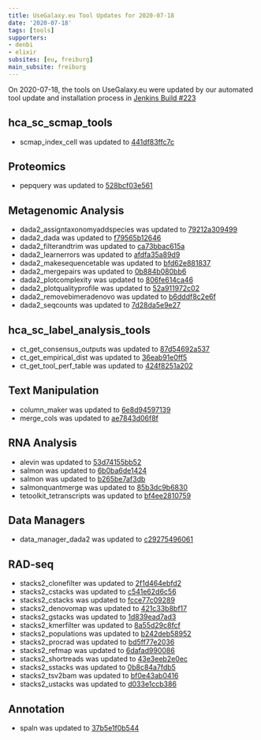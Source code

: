 ```yaml
---
title: UseGalaxy.eu Tool Updates for 2020-07-18
date: '2020-07-18'
tags: [tools]
supporters:
- denbi
- elixir
subsites: [eu, freiburg]
main_subsite: freiburg
---
```


On 2020-07-18, the tools on UseGalaxy.eu were updated by our automated tool update and installation process in [Jenkins Build #223](https://build.galaxyproject.eu/job/usegalaxy-eu/job/install-tools/#223/)


## hca_sc_scmap_tools

- scmap_index_cell was updated to [441df83ffc7c](https://toolshed.g2.bx.psu.edu/view/ebi-gxa/scmap_index_cell/441df83ffc7c)

## Proteomics

- pepquery was updated to [528bcf03e561](https://toolshed.g2.bx.psu.edu/view/galaxyp/pepquery/528bcf03e561)

## Metagenomic Analysis

- dada2_assigntaxonomyaddspecies was updated to [79212a309499](https://toolshed.g2.bx.psu.edu/view/iuc/dada2_assigntaxonomyaddspecies/79212a309499)
- dada2_dada was updated to [f79565b12646](https://toolshed.g2.bx.psu.edu/view/iuc/dada2_dada/f79565b12646)
- dada2_filterandtrim was updated to [ca73bbac615a](https://toolshed.g2.bx.psu.edu/view/iuc/dada2_filterandtrim/ca73bbac615a)
- dada2_learnerrors was updated to [afdfa35a89d9](https://toolshed.g2.bx.psu.edu/view/iuc/dada2_learnerrors/afdfa35a89d9)
- dada2_makesequencetable was updated to [bfd62e881837](https://toolshed.g2.bx.psu.edu/view/iuc/dada2_makesequencetable/bfd62e881837)
- dada2_mergepairs was updated to [0b884b080bb6](https://toolshed.g2.bx.psu.edu/view/iuc/dada2_mergepairs/0b884b080bb6)
- dada2_plotcomplexity was updated to [806fe614ca46](https://toolshed.g2.bx.psu.edu/view/iuc/dada2_plotcomplexity/806fe614ca46)
- dada2_plotqualityprofile was updated to [52a911972c02](https://toolshed.g2.bx.psu.edu/view/iuc/dada2_plotqualityprofile/52a911972c02)
- dada2_removebimeradenovo was updated to [b6dddf8c2e6f](https://toolshed.g2.bx.psu.edu/view/iuc/dada2_removebimeradenovo/b6dddf8c2e6f)
- dada2_seqcounts was updated to [7d28da5e9e27](https://toolshed.g2.bx.psu.edu/view/iuc/dada2_seqcounts/7d28da5e9e27)

## hca_sc_label_analysis_tools

- ct_get_consensus_outputs was updated to [87d54692a537](https://toolshed.g2.bx.psu.edu/view/ebi-gxa/ct_get_consensus_outputs/87d54692a537)
- ct_get_empirical_dist was updated to [36eab91e0ff5](https://toolshed.g2.bx.psu.edu/view/ebi-gxa/ct_get_empirical_dist/36eab91e0ff5)
- ct_get_tool_perf_table was updated to [424f8251a202](https://toolshed.g2.bx.psu.edu/view/ebi-gxa/ct_get_tool_perf_table/424f8251a202)

## Text Manipulation

- column_maker was updated to [6e8d94597139](https://toolshed.g2.bx.psu.edu/view/devteam/column_maker/6e8d94597139)
- merge_cols was updated to [ae7843d06f8f](https://toolshed.g2.bx.psu.edu/view/devteam/merge_cols/ae7843d06f8f)

## RNA Analysis

- alevin was updated to [53d74155bb52](https://toolshed.g2.bx.psu.edu/view/bgruening/alevin/53d74155bb52)
- salmon was updated to [6b0ba6de1424](https://toolshed.g2.bx.psu.edu/view/bgruening/salmon/6b0ba6de1424)
- salmon was updated to [b265be7af3db](https://toolshed.g2.bx.psu.edu/view/bgruening/salmon/b265be7af3db)
- salmonquantmerge was updated to [85b3dc9b6830](https://toolshed.g2.bx.psu.edu/view/bgruening/salmonquantmerge/85b3dc9b6830)
- tetoolkit_tetranscripts was updated to [bf4ee2810759](https://toolshed.g2.bx.psu.edu/view/iuc/tetoolkit_tetranscripts/bf4ee2810759)

## Data Managers

- data_manager_dada2 was updated to [c29275496061](https://toolshed.g2.bx.psu.edu/view/iuc/data_manager_dada2/c29275496061)

## RAD-seq

- stacks2_clonefilter was updated to [2f1d464ebfd2](https://toolshed.g2.bx.psu.edu/view/iuc/stacks2_clonefilter/2f1d464ebfd2)
- stacks2_cstacks was updated to [c541e62d6c56](https://toolshed.g2.bx.psu.edu/view/iuc/stacks2_cstacks/c541e62d6c56)
- stacks2_cstacks was updated to [fcce77c09289](https://toolshed.g2.bx.psu.edu/view/iuc/stacks2_cstacks/fcce77c09289)
- stacks2_denovomap was updated to [421c33b8bf17](https://toolshed.g2.bx.psu.edu/view/iuc/stacks2_denovomap/421c33b8bf17)
- stacks2_gstacks was updated to [1d839ead7ad3](https://toolshed.g2.bx.psu.edu/view/iuc/stacks2_gstacks/1d839ead7ad3)
- stacks2_kmerfilter was updated to [8a55d29c8fcf](https://toolshed.g2.bx.psu.edu/view/iuc/stacks2_kmerfilter/8a55d29c8fcf)
- stacks2_populations was updated to [b242deb58952](https://toolshed.g2.bx.psu.edu/view/iuc/stacks2_populations/b242deb58952)
- stacks2_procrad was updated to [bd5ff77e2036](https://toolshed.g2.bx.psu.edu/view/iuc/stacks2_procrad/bd5ff77e2036)
- stacks2_refmap was updated to [6dafad990086](https://toolshed.g2.bx.psu.edu/view/iuc/stacks2_refmap/6dafad990086)
- stacks2_shortreads was updated to [43e3eeb2e0ec](https://toolshed.g2.bx.psu.edu/view/iuc/stacks2_shortreads/43e3eeb2e0ec)
- stacks2_sstacks was updated to [0b8c84a7fdb5](https://toolshed.g2.bx.psu.edu/view/iuc/stacks2_sstacks/0b8c84a7fdb5)
- stacks2_tsv2bam was updated to [bf0e43ab0416](https://toolshed.g2.bx.psu.edu/view/iuc/stacks2_tsv2bam/bf0e43ab0416)
- stacks2_ustacks was updated to [d033e1ccb386](https://toolshed.g2.bx.psu.edu/view/iuc/stacks2_ustacks/d033e1ccb386)

## Annotation

- spaln was updated to [37b5e1f0b544](https://toolshed.g2.bx.psu.edu/view/iuc/spaln/37b5e1f0b544)


